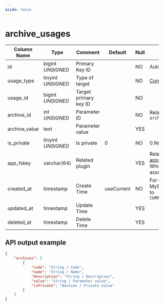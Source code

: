 ```yaml
---
aside: false
---
```


# archive_usages

| Column Name | Type | Comment | Default | Null | Remark |
| --- | --- | --- | --- | --- | --- |
| id | bigint *UNSIGNED* | Primary Key ID |  | NO | Auto Increment |
| usage_type | tinyint *UNSIGNED* | Type of target |  | NO | [Content Type](../numbered-description.md#content-type) |
| usage_id | bigint *UNSIGNED* | Target primary key ID |  | NO |  |
| archive_id | int *UNSIGNED* | Parameter ID |  | NO | Related field `archives->id` |
| archive_value | text | Parameter value | | YES |  |
| is_private | tinyint *UNSIGNED* | Is private | 0 | NO | 0.No / 1.Yes |
| app_fskey | varchar(64) | Related plugin |  | YES | Related field [apps->fskey](../apps/apps.md)<br>Which plugin is associated with |
| created_at | timestamp | Create Time | useCurrent | NO | For example, MySQL defaults to `CURRENT_TIMESTAMP` |
| updated_at | timestamp | Update Time |  | YES |  |
| deleted_at | timestamp | Delete Time |  | YES |  |

## API output example

```json
{
    "archives": [
        {
            "code": "String / Code",
            "name": "String / Name",
            "description": "String / Description",
            "value": "String / Parameter value",
            "isPrivate": "Boolean / Private value"
        }
    ]
}
```
